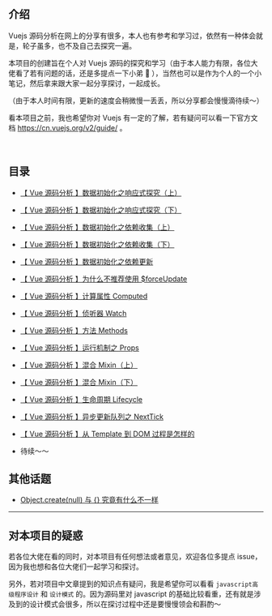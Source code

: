 ## 介绍

Vuejs 源码分析在网上的分享有很多，本人也有参考和学习过，依然有一种体会就是，轮子虽多，也不及自己去探究一遍。

本项目的创建旨在个人对 Vuejs 源码的探究和学习（由于本人能力有限，各位大佬看了若有问题的话，还是多提点一下小弟 :see_no_evil: ），当然也可以是作为个人的一个小笔记，然后拿来跟大家一起分享探讨，一起成长。

（由于本人时间有限，更新的速度会稍微慢一丢丢，所以分享都会慢慢滴待续～）

看本项目之前，我也希望你对 Vuejs 有一定的了解，若有疑问可以看一下官方文档 https://cn.vuejs.org/v2/guide/ 。

<br/>

## 目录

- [【 Vue 源码分析 】数据初始化之响应式探究（上）](https://github.com/Andraw-lin/about-Vue/blob/master/docs/%E3%80%90%20Vue%20%E6%BA%90%E7%A0%81%E5%88%86%E6%9E%90%20%E3%80%91%E6%95%B0%E6%8D%AE%E5%88%9D%E5%A7%8B%E5%8C%96%E4%B9%8B%E5%93%8D%E5%BA%94%E5%BC%8F%E6%8E%A2%E7%A9%B6%EF%BC%88%E4%B8%8A%EF%BC%89.md)
- [【 Vue 源码分析 】数据初始化之响应式探究（下）](https://github.com/Andraw-lin/about-Vue/blob/master/docs/%E3%80%90%20Vue%20%E6%BA%90%E7%A0%81%E5%88%86%E6%9E%90%20%E3%80%91%E6%95%B0%E6%8D%AE%E5%88%9D%E5%A7%8B%E5%8C%96%E4%B9%8B%E5%93%8D%E5%BA%94%E5%BC%8F%E6%8E%A2%E7%A9%B6%EF%BC%88%E4%B8%8B%EF%BC%89.md)
- [【 Vue 源码分析 】数据初始化之依赖收集（上）](https://github.com/Andraw-lin/about-Vue/blob/master/docs/%E3%80%90%20Vue%20%E6%BA%90%E7%A0%81%E5%88%86%E6%9E%90%20%E3%80%91%E6%95%B0%E6%8D%AE%E5%88%9D%E5%A7%8B%E5%8C%96%E4%B9%8B%E4%BE%9D%E8%B5%96%E6%94%B6%E9%9B%86%EF%BC%88%E4%B8%8A%EF%BC%89.md)
- [【 Vue 源码分析 】数据初始化之依赖收集（下）](https://github.com/Andraw-lin/about-Vue/blob/master/docs/%E3%80%90%20Vue%20%E6%BA%90%E7%A0%81%E5%88%86%E6%9E%90%20%E3%80%91%E6%95%B0%E6%8D%AE%E5%88%9D%E5%A7%8B%E5%8C%96%E4%B9%8B%E4%BE%9D%E8%B5%96%E6%94%B6%E9%9B%86%EF%BC%88%E4%B8%8B%EF%BC%89.md)
- [【 Vue 源码分析 】数据初始化之依赖更新](https://github.com/Andraw-lin/about-Vue/blob/master/docs/%E3%80%90%20Vue%20%E6%BA%90%E7%A0%81%E5%88%86%E6%9E%90%20%E3%80%91%E6%95%B0%E6%8D%AE%E5%88%9D%E5%A7%8B%E5%8C%96%E4%B9%8B%E4%BE%9D%E8%B5%96%E6%9B%B4%E6%96%B0.md)
- [【 Vue 源码分析 】为什么不推荐使用 $forceUpdate](https://github.com/Andraw-lin/about-Vue/blob/master/docs/%E3%80%90%20Vue%20%E6%BA%90%E7%A0%81%E5%88%86%E6%9E%90%20%E3%80%91%E4%B8%BA%E4%BB%80%E4%B9%88%E4%B8%8D%E6%8E%A8%E8%8D%90%E4%BD%BF%E7%94%A8%20%24forceUpdate.md)

- [【 Vue 源码分析 】计算属性 Computed](https://github.com/Andraw-lin/about-Vue/blob/master/docs/%E3%80%90%20Vue%20%E6%BA%90%E7%A0%81%E5%88%86%E6%9E%90%20%E3%80%91%E8%AE%A1%E7%AE%97%E5%B1%9E%E6%80%A7%20Computed.md)

- [【 Vue 源码分析 】侦听器 Watch](https://github.com/Andraw-lin/about-Vue/blob/master/docs/%E3%80%90%20Vue%20%E6%BA%90%E7%A0%81%E5%88%86%E6%9E%90%20%E3%80%91%E4%BE%A6%E5%90%AC%E5%99%A8%20Watch.md)

- [【 Vue 源码分析 】方法 Methods](https://github.com/Andraw-lin/about-Vue/blob/master/docs/【%20Vue%20源码分析%20】方法%20Methods.md)

- [【 Vue 源码分析 】运行机制之 Props](https://github.com/Andraw-lin/about-Vue/blob/master/docs/%E3%80%90%20Vue%20%E6%BA%90%E7%A0%81%E5%88%86%E6%9E%90%20%E3%80%91%E8%BF%90%E8%A1%8C%E6%9C%BA%E5%88%B6%E4%B9%8B%20Props.md)

- [【 Vue 源码分析 】混合 Mixin（上）](https://github.com/Andraw-lin/about-Vue/blob/master/docs/%E3%80%90%20Vue%20%E6%BA%90%E7%A0%81%E5%88%86%E6%9E%90%20%E3%80%91%E6%B7%B7%E5%90%88%20Mixin%EF%BC%88%E4%B8%8A%EF%BC%89.md)

- [【 Vue 源码分析 】混合 Mixin（下）](https://github.com/Andraw-lin/about-Vue/blob/master/docs/%E3%80%90%20Vue%20%E6%BA%90%E7%A0%81%E5%88%86%E6%9E%90%20%E3%80%91%E6%B7%B7%E5%90%88%20Mixin%EF%BC%88%E4%B8%8B%EF%BC%89.md)

- [【 Vue 源码分析 】生命周期 Lifecycle](https://github.com/Andraw-lin/about-Vue/blob/master/docs/【%20Vue%20源码分析%20】生命周期%20Lifecycle.md)

- [【 Vue 源码分析 】异步更新队列之 NextTick](https://github.com/Andraw-lin/about-Vue/blob/master/docs/%E3%80%90%20Vue%20%E6%BA%90%E7%A0%81%E5%88%86%E6%9E%90%20%E3%80%91%E5%BC%82%E6%AD%A5%E6%9B%B4%E6%96%B0%E9%98%9F%E5%88%97%E4%B9%8B%20NextTick.md)

- [【 Vue 源码分析 】从 Template 到 DOM 过程是怎样的](https://github.com/Andraw-lin/about-Vue/blob/master/docs/%E3%80%90%20Vue%20%E6%BA%90%E7%A0%81%E5%88%86%E6%9E%90%20%E3%80%91%E4%BB%8E%20Template%20%E5%88%B0%20DOM%20%E8%BF%87%E7%A8%8B%E6%98%AF%E6%80%8E%E6%A0%B7%E7%9A%84.md)

- 待续～～

## 其他话题

- [Object.create(null) 与 {} 究竟有什么不一样](https://github.com/Andraw-lin/about-Vue/blob/master/docs/%E3%80%90%20Vue%20%E6%BA%90%E7%A0%81%E5%88%86%E6%9E%90%20%E3%80%91%E7%94%9F%E5%91%BD%E5%91%A8%E6%9C%9F%20Lifecycle.md)

---


## 对本项目的疑惑

若各位大佬在看的同时，对本项目有任何想法或者意见，欢迎各位多提点 issue，因为我也想和各位大佬们一起学习和探讨。

另外，若对项目中文章提到的知识点有疑问，我是希望你可以看看 `javascript高级程序设计` 和 `设计模式` 的。因为源码里对 javascript 的基础比较看重，还有就是涉及到的设计模式会很多，所以在探讨过程中还是要慢慢领会和斟酌～

